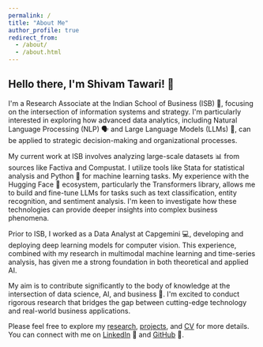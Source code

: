 ```yaml
---
permalink: /
title: "About Me"
author_profile: true
redirect_from: 
  - /about/
  - /about.html
---
```


## Hello there, I'm Shivam Tawari! 👋

I'm a Research Associate at the Indian School of Business (ISB) 🏫, focusing on the intersection of information systems and strategy. I'm particularly interested in exploring how advanced data analytics, including Natural Language Processing (NLP) 🗣️ and Large Language Models (LLMs) 🤖, can be applied to strategic decision-making and organizational processes.

My current work at ISB involves analyzing large-scale datasets 📊 from sources like Factiva and Compustat. I utilize tools like Stata for statistical analysis and Python 🐍 for machine learning tasks. My experience with the Hugging Face 🤗 ecosystem, particularly the Transformers library, allows me to build and fine-tune LLMs for tasks such as text classification, entity recognition, and sentiment analysis. I'm keen to investigate how these technologies can provide deeper insights into complex business phenomena.

Prior to ISB, I worked as a Data Analyst at Capgemini 💻, developing and deploying deep learning models for computer vision. This experience, combined with my research in multimodal machine learning and time-series analysis, has given me a strong foundation in both theoretical and applied AI.

My aim is to contribute significantly to the body of knowledge at the intersection of data science, AI, and business 🚀. I'm excited to conduct rigorous research that bridges the gap between cutting-edge technology and real-world business applications.


Please feel free to explore my [research](/research/), [projects](/projects/), and [CV](/cv/) for more details. You can connect with me on [LinkedIn](https://www.linkedin.com/in/shivamtawari) 🔗 and [GitHub](https://github.com/shivamtawari) 🐙.